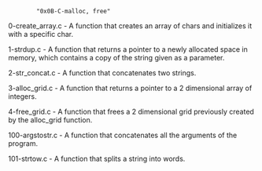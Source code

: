 			"0x0B-C-malloc, free"

0-create_array.c - A function that creates an array of chars and initializes it with a specific char.

1-strdup.c - A function that returns a pointer to a newly allocated space in memory, which contains a copy of the string given as a parameter.

2-str_concat.c - A function that concatenates two strings.

3-alloc_grid.c - A function that returns a pointer to a 2 dimensional array of integers.

4-free_grid.c - A function that frees a 2 dimensional grid previously created by the alloc_grid function.

100-argstostr.c - A function that concatenates all the arguments of the program.

101-strtow.c - A function that splits a string into words.

